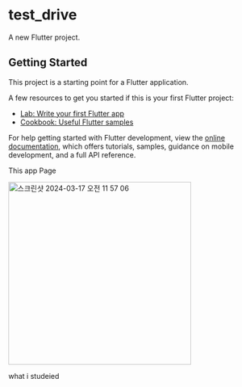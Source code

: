# test_drive

A new Flutter project.

## Getting Started

This project is a starting point for a Flutter application.

A few resources to get you started if this is your first Flutter project:

- [Lab: Write your first Flutter app](https://docs.flutter.dev/get-started/codelab)
- [Cookbook: Useful Flutter samples](https://docs.flutter.dev/cookbook)

For help getting started with Flutter development, view the
[online documentation](https://docs.flutter.dev/), which offers tutorials,
samples, guidance on mobile development, and a full API reference.


This app Page

<img width="362" alt="스크린샷 2024-03-17 오전 11 57 06" src="https://github.com/LeeMineo/flutter_study/assets/103713510/7f2c94f6-408c-4c43-a0e0-91abe58383d4">


what i studeied
